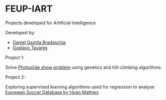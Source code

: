 # FEUP-IART
Projects developed for Artificial Intelligence

Developed by:
* [Daniel Gazola Bradaschia](https://github.com/DanielBradaschia)
* [Gustavo Tavares](https://github.com/GustavoSTT)

Project 1:

  Solve [Photoslide show problem](https://storage.googleapis.com/coding-competitions.appspot.com/HC/2019/hashcode2019_qualification_task.pdf) using genetics and hill-climbing algorithms

Project 2:

  Exploring supervised learning algorithms used for regression to analyse [European Soccer Database by Hugo Mathien](https://datasetsearch.research.google.com/search?query=soccer&docid=bMqZ5yQDU%2BFr8Lp9AAAAAA%3D%3D) 
